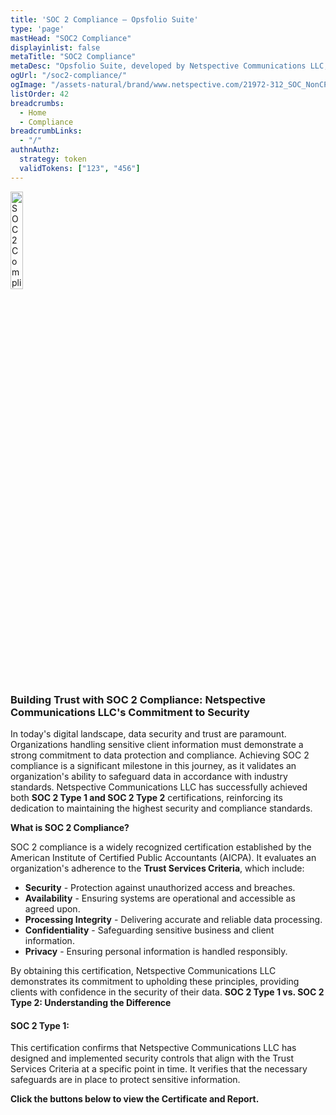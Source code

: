 ```yaml
---
title: 'SOC 2 Compliance – Opsfolio Suite'
type: 'page'
mastHead: "SOC2 Compliance"
displayinlist: false
metaTitle: "SOC2 Compliance"
metaDesc: "Opsfolio Suite, developed by Netspective Communications LLC, has achieved both SOC 2 Type 1 and SOC 2 Type 2 certifications, ensuring that the platform meets the highest standards of data protection."
ogUrl: "/soc2-compliance/"
ogImage: "/assets-natural/brand/www.netspective.com/21972-312_SOC_NonCPA.png"
listOrder: 42
breadcrumbs:
  - Home
  - Compliance
breadcrumbLinks:
  - "/"
authnAuthz:
  strategy: token
  validTokens: ["123", "456"]
---
```


<img src="/assets-natural/brand/www.netspective.com/21972-312_SOC_NonCPA.png" alt="SOC2 Compliance" style="margin:auto; border: 0px; box-shadow:none !important; width: 20%;" />


### Building Trust with SOC 2 Compliance: Netspective Communications LLC's Commitment to Security

In today's digital landscape, data security and trust are paramount. Organizations handling sensitive client information must demonstrate a strong commitment to data protection and compliance. Achieving SOC 2 compliance is a significant milestone in this journey, as it validates an organization's ability to safeguard data in accordance with industry standards.
Netspective Communications LLC has successfully achieved both **SOC 2 Type 1 and SOC 2 Type 2** certifications, reinforcing its dedication to maintaining the highest security and compliance standards.

**What is SOC 2 Compliance?**

SOC 2 compliance is a widely recognized certification established by the American Institute of Certified Public Accountants (AICPA). It evaluates an organization's adherence to the **Trust Services Criteria**, which include:

- **Security** - Protection against unauthorized access and breaches.
- **Availability** - Ensuring systems are operational and accessible as agreed upon.
- **Processing Integrity** - Delivering accurate and reliable data processing.
- **Confidentiality** - Safeguarding sensitive business and client information.
- **Privacy** - Ensuring personal information is handled responsibly.

By obtaining this certification, Netspective Communications LLC demonstrates its commitment to upholding these principles, providing clients with confidence in the security of their data.
**SOC 2 Type 1 vs. SOC 2 Type 2: Understanding the Difference**

#### SOC 2 Type 1: 

This certification confirms that Netspective Communications LLC has designed and implemented security controls that align with the Trust Services Criteria at a specific point in time. It verifies that the necessary safeguards are in place to protect sensitive information.

**Click the buttons below to view the Certificate and Report.**


